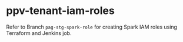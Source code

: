 # ppv-tenant-iam-roles

Refer to Branch `pag-stg-spark-role` for creating Spark IAM roles using Terraform and Jenkins job.